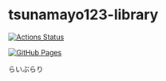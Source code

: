 # tsunamayo123-library
[![Actions Status](https://github.com/tsunamayo123/tsunamayo123-library/workflows/verify/badge.svg)](https://github.com/tsunamayo123/tsunamayo123-library/actions)

[![GitHub Pages](https://img.shields.io/static/v1?label=GitHub+Pages&message=+&color=brightgreen&logo=github)](https://tsunamayo123.github.io/tsunamayo123-library/)


らいぶらり
